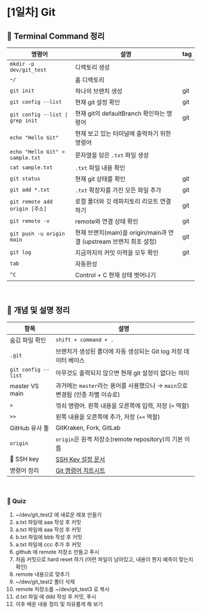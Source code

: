 # [1일차] Git 

## 📁 Terminal Command 정리

| 명령어                              | 설명                                                                 | tag |
|-----------------------------------|----------------------------------------------------------------------|-----|
| `mkdir -p dev/git_test`          | 디렉토리 생성                                                        |     |
| `~/`                             | 홈 디렉토리                                                          |     |
| `git init`                       | 하나의 브랜치 생성                                                   | git |
| `git config --list`             | 현재 git 설정 확인                                                   | git |
| `git config --list \| grep init`| 현재 git의 defaultBranch 확인하는 명령어                            | git |
| `echo "Hello Git"`              | 현재 보고 있는 터미널에 출력하기 위한 명령어                         |     |
| `echo "Hello Git" > sample.txt` | 문자열을 담은 `.txt` 파일 생성                                       |     |
| `cat sample.txt`                | `.txt` 파일 내용 확인                                                |     |
| `git status`                    | 현재 git 상태를 확인                                                | git |
| `git add *.txt`                 | `.txt` 확장자를 가진 모든 파일 추가                                  | git |
| `git remote add origin [주소]`  | 로컬 폴더와 깃 레파지토리 리모트 연결하기                            | git |
| `git remote -v`                 | remote와 연결 상태 확인                                              | git |
| `git push -u origin main`       | 현재 브랜치(main)을 origin/main과 연결 (upstream 브랜치 최초 설정) | git |
| `git log`                       | 지금까지의 커밋 이력을 모두 확인                                     | git |
| `tab`                           | 자동완성                                                             |     |
| `^C`                            | Control + C 현재 상태 벗어나기                                      |     |






<br>

## 📘 개념 및 설명 정리

| 항목             | 설명                                                                                                  |
|------------------|-------------------------------------------------------------------------------------------------------|
| 숨김 파일 확인    | `shift + command + .`                                                                                 |
| `.git`           | 브랜치가 생성된 폴더에 자동 생성되는 Git log 저장 데이터 베이스                                         |
| `git config --list` | 아무것도 출력되지 않으면 현재 git 설정이 없다는 의미                                                   |
| master VS main   | 과거에는 `master`라는 용어를 사용했으나 → `main`으로 변경됨 (인종 차별 이슈로)                          |
| `>`              | 꺾쇠 명령어. 왼쪽 내용을 오른쪽에 입력, 저장 (`=` 역할)                                                |
| `>>`             | 왼쪽 내용을 오른쪽에 추가, 저장 (`+=` 역할)                                                           |
| GitHub 유사 툴    | GitKraken, Fork, GitLab                                                                               |
| `origin`         | `origin`은 원격 저장소(remote repository)의 기본 이름                                                   |
| 🔐 SSH key       | [SSH Key 설정 문서](https://docs.github.com/ko/authentication/managing-commit-signature-verification) |
| 명령어 정리       | [Git 명령어 치트시트](https://education.github.com/git-cheat-sheet-education.pdf)                    |



<br>

### 👻 Quiz
1. ~/dev/git_test2 에 새로운 레포 만들기
2. a.txt 파일에 aaa 작성 후 커밋
2. a.txt 파일에 aaa 작성 후 커밋
3. b.txt 파일에 bbb 작성 후 커밋
4. a.txt 파일에 ccc 추가 후 커밋
5. github 에 remote 저장소 만들고 푸시
6. 처음 커밋으로 hard reset 하기 (어떤 파일이 남아있고, 내용이 뭔지 예측이 맞는지 확인)
7. remote 내용으로 맞추기
8. ~/dev/git_test2 폴더 삭제
9. remote 저장소를 ~/dev/git_test3 로 복사
10. d.txt 파일 에 ddd 작성 후 커밋, 푸시
11. 이후 배운 내용 정리 및 자유롭게 해 보기
